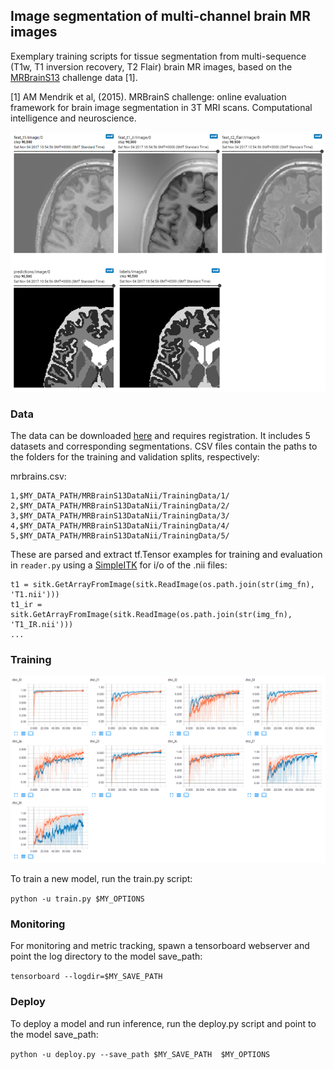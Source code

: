 ## Image segmentation of multi-channel brain MR images
Exemplary training scripts for tissue segmentation from multi-sequence (T1w, T1 inversion recovery, T2 Flair) brain MR images, based on the [MRBrainS13](http://mrbrains13.isi.uu.nl/) challenge data [1]. 

[1] AM Mendrik et al, (2015). MRBrainS challenge: online evaluation framework for brain image segmentation in 3T MRI scans. Computational intelligence and neuroscience.

![Exemplary segmentations](example.png)

### Data
The data can be downloaded [here](http://mrbrains13.isi.uu.nl/download.php) and requires registration. It includes 5 datasets and corresponding segmentations. CSV files contain the paths to the folders for the training and validation splits, respectively:

mrbrains.csv:
```id, subj_folder
1,$MY_DATA_PATH/MRBrainS13DataNii/TrainingData/1/
2,$MY_DATA_PATH/MRBrainS13DataNii/TrainingData/2/
3,$MY_DATA_PATH/MRBrainS13DataNii/TrainingData/3/
4,$MY_DATA_PATH/MRBrainS13DataNii/TrainingData/4/
5,$MY_DATA_PATH/MRBrainS13DataNii/TrainingData/5/
```

These are parsed and extract tf.Tensor examples for training and evaluation in `reader.py` using a [SimpleITK](http://www.simpleitk.org/) for  i/o of the .nii files:

```...
t1 = sitk.GetArrayFromImage(sitk.ReadImage(os.path.join(str(img_fn), 'T1.nii')))
t1_ir = sitk.GetArrayFromImage(sitk.ReadImage(os.path.join(str(img_fn), 'T1_IR.nii')))
...

```

### Training
![Dice_similarity_coefficient](dsc.png)

To train a new model, run the train.py script:

  ```python -u train.py $MY_OPTIONS```

### Monitoring

For monitoring and metric tracking, spawn a tensorboard webserver and point the log directory to the model save_path:

  ```tensorboard --logdir=$MY_SAVE_PATH```
  
### Deploy

To deploy a model and run inference, run the deploy.py script and point to the model save_path:

  ```python -u deploy.py --save_path $MY_SAVE_PATH  $MY_OPTIONS```